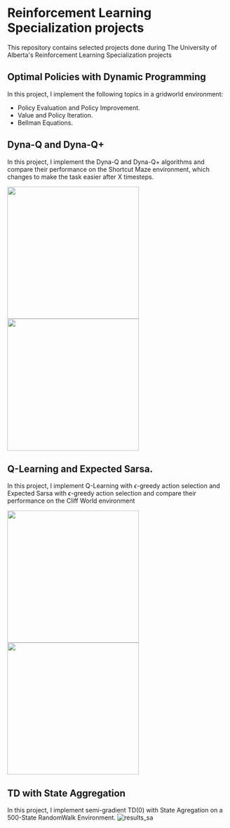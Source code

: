 # Reinforcement Learning Specialization projects

This repository contains selected projects done during The University of Alberta's Reinforcement Learning Specialization projects

## Optimal Policies with Dynamic Programming
In this project, I implement the following topics in a gridworld environment:
- Policy Evaluation and Policy Improvement.
- Value and Policy Iteration.
- Bellman Equations.

## Dyna-Q and Dyna-Q+
In this project, I implement the Dyna-Q and Dyna-Q+ algorithms and compare their performance on the Shortcut Maze environment, which changes to make the task easier after X timesteps.
<p float = "center">
<img src="https://github.com/user-attachments/assets/b05804c0-011b-4e3c-b8ff-7d4b9532f3d5" width="300" />
<img src="https://github.com/user-attachments/assets/317f1ac6-3701-49c0-810a-ac3860f3d18a" width="300" />
</p>

## Q-Learning and Expected Sarsa.
In this project, I implement Q-Learning with $\epsilon$-greedy action selection and Expected Sarsa with $\epsilon$-greedy action selection and compare their performance on the Cliff World environment
<p float = "center">
<img src="https://github.com/user-attachments/assets/8dc3fc73-94f5-4075-a660-a0b0f2870da5" width="300" />
<img src="https://github.com/user-attachments/assets/ae936d78-8530-49a6-bcc5-98b5aaa6e493" width="300" />
</p>

## TD with State Aggregation
In this project, I implement semi-gradient TD(0) with State Agregation on a 500-State RandomWalk Environment.
![results_sa](https://github.com/user-attachments/assets/b909d929-52ab-45a3-a4b2-bab4b8eba94c)


